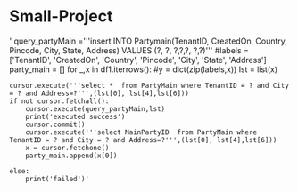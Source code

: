 # Small-Project

'
query_partyMain ='''insert  INTO Partymain(TenantID, CreatedOn, Country, Pincode, City, State, Address)
 VALUES (?, ?, ?,?,?, ?,?)'''
#labels =['TenantID', 'CreatedOn', 'Country', 'Pincode', 'City', 'State', 'Address']
party_main = []
for _,x in df1.iterrows(): 
     #y = dict(zip(labels,x)) 
    lst = list(x) 
    
    
    cursor.execute('''select *  from PartyMain where TenantID = ? and City = ? and Address=?''',(lst[0], lst[4],lst[6]))
    if not cursor.fetchall():
        cursor.execute(query_partyMain,lst)
        print('executed success')
        cursor.commit()
        cursor.execute('''select MainPartyID  from PartyMain where TenantID = ? and City = ? and Address=?''',(lst[0], lst[4],lst[6]))
        x = cursor.fetchone()
        party_main.append(x[0])
        
    else:
        print('failed')'
